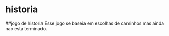 # historia
##jogo de historia
Esse jogo se baseia em escolhas de caminhos mas ainda nao esta terminado.
